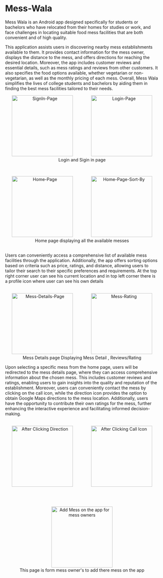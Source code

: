 # Mess-Wala
Mess Wala is an Android app designed specifically for students or bachelors who have relocated from their homes for studies or work, and face challenges in locating suitable food mess facilities that are both convenient and of high quality.

This application assists users in discovering nearby mess establishments available to them. It provides contact information for the mess owner, displays the distance to the mess, and offers directions for reaching the desired location. Moreover, the app includes customer reviews and essential details, such as mess ratings and reviews from other customers. It also specifies the food options available, whether vegetarian or non-vegetarian, as well as the monthly pricing of each mess. Overall, Mess Wala simplifies the lives of college students and bachelors by aiding them in finding the best mess facilities tailored to their needs.

<p align="center">
  
  <img src="https://github.com/attadeep28/Mess-Wala/assets/92106565/ef46e4e4-9e3b-45f4-8404-4070f4e33663" alt="SignIn-Page" width="200">
&nbsp; &nbsp; &nbsp; &nbsp; &nbsp; &nbsp; &nbsp; 
<img src="https://github.com/attadeep28/Mess-Wala/assets/92106565/90b4aba7-0d6e-4023-99bd-e328fd981387" alt="Login-Page" width="200">
  <br>
  Login and Sigin in page
</p>
<br>

<p align="center">
<img src="https://github.com/attadeep28/Mess-Wala/assets/92106565/f60672ae-02e3-4516-9269-ed03b0a3d0bd" alt="Home-Page" width="200">
  &nbsp; &nbsp; &nbsp; &nbsp; &nbsp; &nbsp; &nbsp; 
<img src="https://github.com/attadeep28/Mess-Wala/assets/92106565/addccac3-ac6d-4493-9a7c-0c30af990f40" alt="Home-Page-Sort-By" width="200">
   <br>
  Home page displaying all the available messes
</p>
<br>
Users can conveniently access a comprehensive list of available mess facilities through the application. Additionally, the app offers sorting options based on criteria such as price, ratings, and distance, allowing users to tailor their search to their specific preferences and requirements. At the top right corner user can see his current location and in top left corner there is a profile icon where user can see his own details
<br><br>

<p align="center">
<img src="https://github.com/attadeep28/Mess-Wala/assets/92106565/50939726-0470-45e0-b957-4aedbcbbb06e" alt="Mess-Details-Page" width="200">
   &nbsp; &nbsp; &nbsp; &nbsp; &nbsp; &nbsp; &nbsp; 
<img src="https://github.com/attadeep28/Mess-Wala/assets/92106565/86c361df-6823-4467-8a0f-68282e2cf85e" alt="Mess-Rating" width="200">
  <br> Mess Details page Displaying Mess Detail , Reviews/Rating
</p>
 Upon selecting a specific mess from the home page, users will be redirected to the mess details page, where they can access comprehensive information about the chosen mess. This includes customer reviews and ratings, enabling users to gain insights into the quality and reputation of the establishment. Moreover, users can conveniently contact the mess by clicking on the call icon, while the direction icon provides the option to obtain Google Maps directions to the mess location. Additionally, users have the opportunity to contribute their own ratings for the mess, further enhancing the interactive experience and facilitating informed decision-making.
 <br><br>

 <p align="center">
<img src="https://github.com/attadeep28/Mess-Wala/assets/92106565/909dd34c-4e46-4432-90f5-43707b17041c" alt="After Clicking Direction" width="200">
  &nbsp; &nbsp; &nbsp; &nbsp; &nbsp; &nbsp; &nbsp; 
<img src="https://github.com/attadeep28/Mess-Wala/assets/92106565/a51921e5-2d39-4301-8103-9369b76e4bfb" alt="After Clicking Call Icon" width="200">
  </p>
  
  <br>
  <br>
  
  <p align="center">
<img src="https://github.com/attadeep28/Mess-Wala/assets/92106565/03a73e16-32d6-4028-b26d-767c45878d5d" alt="Add Mess on the app for mess owners" width="200">
  <br>
  This page is form mess owner's to add there mess on the app
</p>
